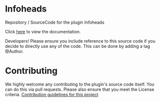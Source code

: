 # Infoheads
Repository / SourceCode for the plugin Infoheads

Click [here](https://docs.rocketplugins.space/infoheads/) to view the documentation.

Developers! Please ensure you include reference to this source code if you decide to directly use any of the code. This can be done by adding a tag @Author.

# Contributing
We highly welcome any contributing to the plugin's source code itself. You can do this via pull requests. Please also ensure that you meet the License criteria.
[Contribution guidelines for this project](https://github.com/harry0198/InfoHeads/blob/master/CONTRIBUTING.md)
